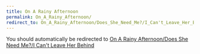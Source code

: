 ```yaml
---
title: On A Rainy Afternoon
permalink: On_A_Rainy_Afternoon/
redirect_to: On_A_Rainy_Afternoon/Does_She_Need_Me?/I_Can't_Leave_Her_Behind/
---
```


You should automatically be redirected to [On A Rainy Afternoon/Does She Need Me?/I Can't Leave Her Behind](On_A_Rainy_Afternoon/Does_She_Need_Me?/I_Can't_Leave_Her_Behind/)
